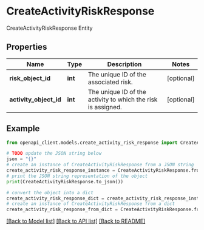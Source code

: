 # CreateActivityRiskResponse

CreateActivityRiskResponse Entity

## Properties

Name | Type | Description | Notes
------------ | ------------- | ------------- | -------------
**risk_object_id** | **int** | The unique ID of the associated risk. | [optional] 
**activity_object_id** | **int** | The unique ID of the activity to which the risk is assigned. | [optional] 

## Example

```python
from openapi_client.models.create_activity_risk_response import CreateActivityRiskResponse

# TODO update the JSON string below
json = "{}"
# create an instance of CreateActivityRiskResponse from a JSON string
create_activity_risk_response_instance = CreateActivityRiskResponse.from_json(json)
# print the JSON string representation of the object
print(CreateActivityRiskResponse.to_json())

# convert the object into a dict
create_activity_risk_response_dict = create_activity_risk_response_instance.to_dict()
# create an instance of CreateActivityRiskResponse from a dict
create_activity_risk_response_from_dict = CreateActivityRiskResponse.from_dict(create_activity_risk_response_dict)
```
[[Back to Model list]](../README.md#documentation-for-models) [[Back to API list]](../README.md#documentation-for-api-endpoints) [[Back to README]](../README.md)


